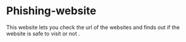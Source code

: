 # Phishing-website
This website lets you check the url of the websites and finds out if the website is safe to visit or not .
